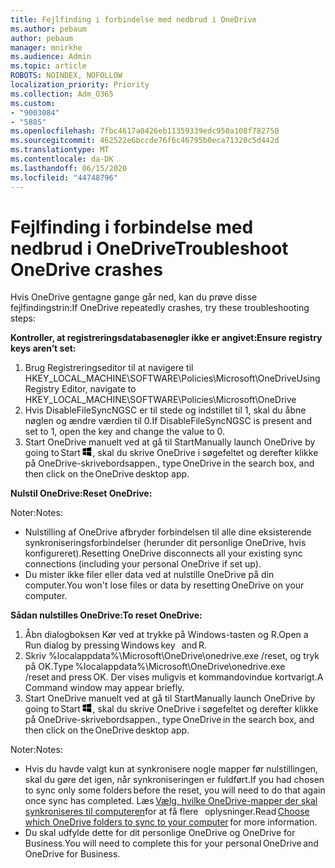```yaml
---
title: Fejlfinding i forbindelse med nedbrud i OneDrive
ms.author: pebaum
author: pebaum
manager: mnirkhe
ms.audience: Admin
ms.topic: article
ROBOTS: NOINDEX, NOFOLLOW
localization_priority: Priority
ms.collection: Adm_O365
ms.custom:
- "9003084"
- "5885"
ms.openlocfilehash: 7fbc4617a0426eb11359339edc950a108f782750
ms.sourcegitcommit: 462522e6bccde76f6c46795b0eca71320c5d442d
ms.translationtype: MT
ms.contentlocale: da-DK
ms.lasthandoff: 06/15/2020
ms.locfileid: "44748796"
---
```

# <a name="troubleshoot-onedrive-crashes"></a><span data-ttu-id="e6c40-102">Fejlfinding i forbindelse med nedbrud i OneDrive</span><span class="sxs-lookup"><span data-stu-id="e6c40-102">Troubleshoot OneDrive crashes</span></span>

<span data-ttu-id="e6c40-103">Hvis OneDrive gentagne gange går ned, kan du prøve disse fejlfindingstrin:</span><span class="sxs-lookup"><span data-stu-id="e6c40-103">If OneDrive repeatedly crashes, try these troubleshooting steps:</span></span>

<span data-ttu-id="e6c40-104">**Kontroller, at registreringsdatabasenøgler ikke er angivet:**</span><span class="sxs-lookup"><span data-stu-id="e6c40-104">**Ensure registry keys aren’t set:**</span></span>

1. <span data-ttu-id="e6c40-105">Brug Registreringseditor til at navigere til HKEY_LOCAL_MACHINE\SOFTWARE\Policies\Microsoft\OneDrive</span><span class="sxs-lookup"><span data-stu-id="e6c40-105">Using Registry Editor, navigate to HKEY_LOCAL_MACHINE\SOFTWARE\Policies\Microsoft\OneDrive</span></span>
2. <span data-ttu-id="e6c40-106">Hvis DisableFileSyncNGSC er til stede og indstillet til 1, skal du åbne nøglen og ændre værdien til 0.</span><span class="sxs-lookup"><span data-stu-id="e6c40-106">If DisableFileSyncNGSC is present and set to 1, open the key and change the value to 0.</span></span>
3. <span data-ttu-id="e6c40-107">Start OneDrive manuelt ved at gå til Start</span><span class="sxs-lookup"><span data-stu-id="e6c40-107">Manually launch OneDrive by going to Start</span></span> ![Tryk på Windows-tasten](data:image/png;base64,iVBORw0KGgoAAAANSUhEUgAAABEAAAAOCAYAAADJ7fe0AAAAAXNSR0IArs4c6QAAAARnQU1BAACxjwv8YQUAAAAJcEhZcwAADsQAAA7EAZUrDhsAAADxSURBVDhPY/wPBAx4wR+Gd6/fM7x9/ZTh9ZuXDGdPnWE4tH0rw/UHDxlaVp9kCDCSYWABKfv35wfD+/cfGV4+fcLw5uVjhlOXzzFsX/qWYebmZAZPWWOGO2DD8ACQS9Y3e4Bcg4Y9/t94fPa/CoY4Aq8/+xik/T8TkEMxGDyGgANWwSqeobvbGSyAADIM3BwCDKXd3QyfoCLoQEGAA0xTxSWjsYMJwLHjkruU4UXSJ4YnT54x3Dh/luHmjfMMmw9wMjCDlRAGBDPgjy8fGT5//8rw9P4Thge3zzNcvXmDYevmfQzXb1xlmH/0ATADyjAAAKdWkD3ZSwNeAAAAAElFTkSuQmCC)<span data-ttu-id="e6c40-109">, skal du skrive OneDrive i søgefeltet og derefter klikke på OneDrive-skrivebordsappen.</span><span class="sxs-lookup"><span data-stu-id="e6c40-109">, type OneDrive in the search box, and then click on the OneDrive desktop app.</span></span>

<span data-ttu-id="e6c40-110">**Nulstil OneDrive:**</span><span class="sxs-lookup"><span data-stu-id="e6c40-110">**Reset OneDrive:**</span></span>

<span data-ttu-id="e6c40-111">Noter:</span><span class="sxs-lookup"><span data-stu-id="e6c40-111">Notes:</span></span>

- <span data-ttu-id="e6c40-112">Nulstilling af OneDrive afbryder forbindelsen til alle dine eksisterende synkroniseringsforbindelser (herunder dit personlige OneDrive, hvis konfigureret).</span><span class="sxs-lookup"><span data-stu-id="e6c40-112">Resetting OneDrive disconnects all your existing sync connections (including your personal OneDrive if set up).</span></span>
- <span data-ttu-id="e6c40-113">Du mister ikke filer eller data ved at nulstille OneDrive på din computer.</span><span class="sxs-lookup"><span data-stu-id="e6c40-113">You won't lose files or data by resetting OneDrive on your computer.</span></span>

<span data-ttu-id="e6c40-114">**Sådan nulstilles OneDrive:**</span><span class="sxs-lookup"><span data-stu-id="e6c40-114">**To reset OneDrive:**</span></span>

1. <span data-ttu-id="e6c40-115">Åbn dialogboksen Kør ved at trykke på Windows-tasten og R.</span><span class="sxs-lookup"><span data-stu-id="e6c40-115">Open a Run dialog by pressing Windows key    and R.</span></span>
2. <span data-ttu-id="e6c40-116">Skriv %localappdata%\Microsoft\OneDrive\onedrive.exe /reset, og tryk på OK.</span><span class="sxs-lookup"><span data-stu-id="e6c40-116">Type %localappdata%\Microsoft\OneDrive\onedrive.exe /reset and press OK.</span></span> <span data-ttu-id="e6c40-117">Der vises muligvis et kommandovindue kortvarigt.</span><span class="sxs-lookup"><span data-stu-id="e6c40-117">A Command window may appear briefly.</span></span>
3. <span data-ttu-id="e6c40-118">Start OneDrive manuelt ved at gå til Start</span><span class="sxs-lookup"><span data-stu-id="e6c40-118">Manually launch OneDrive by going to Start</span></span> ![Tryk på Windows-tasten](data:image/png;base64,iVBORw0KGgoAAAANSUhEUgAAABEAAAAOCAYAAADJ7fe0AAAAAXNSR0IArs4c6QAAAARnQU1BAACxjwv8YQUAAAAJcEhZcwAADsQAAA7EAZUrDhsAAADxSURBVDhPY/wPBAx4wR+Gd6/fM7x9/ZTh9ZuXDGdPnWE4tH0rw/UHDxlaVp9kCDCSYWABKfv35wfD+/cfGV4+fcLw5uVjhlOXzzFsX/qWYebmZAZPWWOGO2DD8ACQS9Y3e4Bcg4Y9/t94fPa/CoY4Aq8/+xik/T8TkEMxGDyGgANWwSqeobvbGSyAADIM3BwCDKXd3QyfoCLoQEGAA0xTxSWjsYMJwLHjkruU4UXSJ4YnT54x3Dh/luHmjfMMmw9wMjCDlRAGBDPgjy8fGT5//8rw9P4Thge3zzNcvXmDYevmfQzXb1xlmH/0ATADyjAAAKdWkD3ZSwNeAAAAAElFTkSuQmCC)<span data-ttu-id="e6c40-120">, skal du skrive OneDrive i søgefeltet og derefter klikke på OneDrive-skrivebordsappen.</span><span class="sxs-lookup"><span data-stu-id="e6c40-120">, type OneDrive in the search box, and then click on the OneDrive desktop app.</span></span>

<span data-ttu-id="e6c40-121">Noter:</span><span class="sxs-lookup"><span data-stu-id="e6c40-121">Notes:</span></span>

- <span data-ttu-id="e6c40-122">Hvis du havde valgt kun at synkronisere nogle mapper før nulstillingen, skal du gøre det igen, når synkroniseringen er fuldført.</span><span class="sxs-lookup"><span data-stu-id="e6c40-122">If you had chosen to sync only some folders before the reset, you will need to do that again once sync has completed.</span></span> <span data-ttu-id="e6c40-123">Læs [Vælg, hvilke OneDrive-mapper der skal synkroniseres til computeren](https://support.office.com/article/98b8b011-8b94-419b-aa95-a14ff2415e85)for at få flere   oplysninger.</span><span class="sxs-lookup"><span data-stu-id="e6c40-123">Read [Choose which OneDrive folders to sync to your computer](https://support.office.com/article/98b8b011-8b94-419b-aa95-a14ff2415e85) for more information.</span></span>
- <span data-ttu-id="e6c40-124">Du skal udfylde dette for dit personlige OneDrive og OneDrive for Business.</span><span class="sxs-lookup"><span data-stu-id="e6c40-124">You will need to complete this for your personal OneDrive and OneDrive for Business.</span></span>